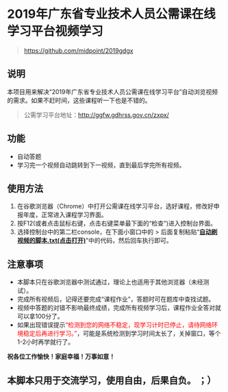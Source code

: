 # 2019年广东省专业技术人员公需课在线学习平台视频学习
>https://github.com/midpoint/2019gdgx

## 说明
本项目用来解决“2019年广东省专业技术人员公需课在线学习平台”自动浏览视频的需求。如果不赶时间，这些课程听一下也是不错的。
>公需学习平台地址：http://ggfw.gdhrss.gov.cn/zxpx/

## 功能
  - 自动答题
  - 学习完一个视频自动跳转到下一视频，直到最后学完所有视频。
  
## 使用方法
1. 在谷歌浏览器（Chrome）中打开公需课在线学习平台，选好课程，修改好申报年度，正常进入课程学习界面。
2. 按F12(或者点击鼠标右键，点击右键菜单最下面的“检查”)进入控制台界面。
3. 选择控制台中的第二栏console，在下面小窗口中的 > 后面复制粘贴“**[自动刷视频的脚本.txt(点击打开)](https://github.com/midpoint/2019gdgx/raw/master/%E8%87%AA%E5%8A%A8%E5%88%B7%E8%A7%86%E9%A2%91%E7%9A%84%E8%84%9A%E6%9C%AC.txt)**”中的代码，然后回车执行即可。

## 注意事项
  - 本脚本只在谷歌浏览器中测试通过，理论上也适用于其他浏览器（未经测试）。
  - 完成所有视频后，记得还要完成“课程作业”，答题时可在题库中查找试题。
  - 视频中答题的对错不影响最终成绩，完成所有视频学习后，课程作业全答对就可以拿100分了。
  - 如果出现错误提示<font color="red">“检测到您的网络不稳定，现学习计时已停止，请待网络环境稳定后再进行学习。”</font>，可能是系统检测到学习时间太长了，关掉窗口，等个1-2小时再学就行了。
  

**祝各位工作愉快！家庭幸福！万事如意！**

## 本脚本只用于交流学习，使用自由，后果自负。  ；）  
